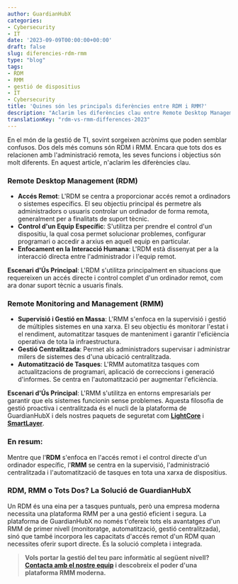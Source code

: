 ```yaml
---
author: GuardianHubX
categories:
- Cybersecurity
- IT
date: '2023-09-09T00:00:00+00:00'
draft: false
slug: diferencies-rdm-rmm
type: "blog"
tags:
- RDM
- RMM
- gestió de dispositius
- IT
- Cybersecurity
title: 'Quines són les principals diferències entre RDM i RMM?'
description: "Aclarim les diferències clau entre Remote Desktop Management (RDM) i Remote Monitoring and Management (RMM) per a la gestió de TI."
translationKey: "rdm-vs-rmm-differences-2023"
---
```


En el món de la gestió de TI, sovint sorgeixen acrònims que poden semblar confusos. Dos dels més comuns són RDM i RMM. Encara que tots dos es relacionen amb l'administració remota, les seves funcions i objectius són molt diferents. En aquest article, n'aclarim les diferències clau.

### Remote Desktop Management (RDM)

-   **Accés Remot**: L'RDM se centra a proporcionar accés remot a ordinadors o sistemes específics. El seu objectiu principal és permetre als administradors o usuaris controlar un ordinador de forma remota, generalment per a finalitats de suport tècnic.
-   **Control d'un Equip Específic**: S'utilitza per prendre el control d'un dispositiu, la qual cosa permet solucionar problemes, configurar programari o accedir a arxius en aquell equip en particular.
-   **Enfocament en la Interacció Humana**: L'RDM està dissenyat per a la interacció directa entre l'administrador i l'equip remot.

**Escenari d'Ús Principal**: L'RDM s'utilitza principalment en situacions que requereixen un accés directe i control complet d'un ordinador remot, com ara donar suport tècnic a usuaris finals.

### Remote Monitoring and Management (RMM)

-   **Supervisió i Gestió en Massa**: L'RMM s'enfoca en la supervisió i gestió de múltiples sistemes en una xarxa. El seu objectiu és monitorar l'estat i el rendiment, automatitzar tasques de manteniment i garantir l'eficiència operativa de tota la infraestructura.
-   **Gestió Centralitzada**: Permet als administradors supervisar i administrar milers de sistemes des d'una ubicació centralitzada.
-   **Automatització de Tasques**: L'RMM automatitza tasques com actualitzacions de programari, aplicació de correccions i generació d'informes. Se centra en l'automatització per augmentar l'eficiència.

**Escenari d'Ús Principal**: L'RMM s'utilitza en entorns empresarials per garantir que els sistemes funcionin sense problemes. Aquesta filosofia de gestió proactiva i centralitzada és el nucli de la plataforma de GuardianHubX i dels nostres paquets de seguretat com **[LightCore](https://guardianhubx.com/ca/lightcore/)** i **[SmartLayer](https://guardianhubx.com/ca/smartlayer/)**.

### En resum:

Mentre que l'**RDM** s'enfoca en l'accés remot i el control directe d'un ordinador específic, l'**RMM** se centra en la supervisió, l'administració centralitzada i l'automatització de tasques en tota una xarxa de dispositius.

### RDM, RMM o Tots Dos? La Solució de GuardianHubX

Un RDM és una eina per a tasques puntuals, però una empresa moderna necessita una plataforma RMM per a una gestió eficient i segura. La plataforma de GuardianHubX no només t'ofereix tots els avantatges d'un RMM de primer nivell (monitoratge, automatització, gestió centralitzada), sinó que també incorpora les capacitats d'accés remot d'un RDM quan necessites oferir suport directe. És la solució completa i integrada.

> **Vols portar la gestió del teu parc informàtic al següent nivell?**
> **[Contacta amb el nostre equip](https-://guardianhubx.com/ca/#contact) i descobreix el poder d'una plataforma RMM moderna.**
